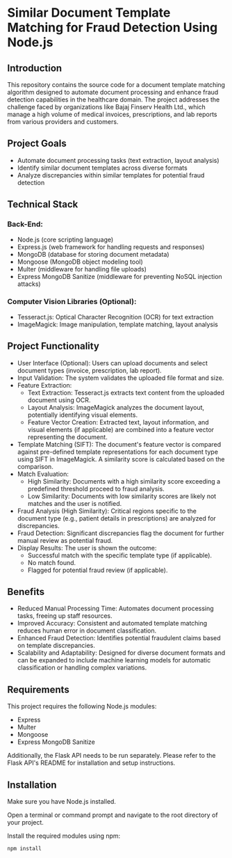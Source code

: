 # Similar Document Template Matching for Fraud Detection Using Node.js

## Introduction

This repository contains the source code for a document template matching algorithm designed to automate document processing and enhance fraud detection capabilities in the healthcare domain. The project addresses the challenge faced by organizations like Bajaj Finserv Health Ltd., which manage a high volume of medical invoices, prescriptions, and lab reports from various providers and customers.

## Project Goals

- Automate document processing tasks (text extraction, layout analysis)
- Identify similar document templates across diverse formats
- Analyze discrepancies within similar templates for potential fraud detection

## Technical Stack

### Back-End:

- Node.js (core scripting language)
- Express.js (web framework for handling requests and responses)
- MongoDB (database for storing document metadata)
- Mongoose (MongoDB object modeling tool)
- Multer (middleware for handling file uploads)
- Express MongoDB Sanitize (middleware for preventing NoSQL injection attacks)

### Computer Vision Libraries (Optional):

- Tesseract.js: Optical Character Recognition (OCR) for text extraction
- ImageMagick: Image manipulation, template matching, layout analysis

## Project Functionality

- User Interface (Optional): Users can upload documents and select document types (invoice, prescription, lab report).
- Input Validation: The system validates the uploaded file format and size.
- Feature Extraction:
  - Text Extraction: Tesseract.js extracts text content from the uploaded document using OCR.
  - Layout Analysis: ImageMagick analyzes the document layout, potentially identifying visual elements.
  - Feature Vector Creation: Extracted text, layout information, and visual elements (if applicable) are combined into a feature vector representing the document.
- Template Matching (SIFT): The document's feature vector is compared against pre-defined template representations for each document type using SIFT in ImageMagick. A similarity score is calculated based on the comparison.
- Match Evaluation:
  - High Similarity: Documents with a high similarity score exceeding a predefined threshold proceed to fraud analysis.
  - Low Similarity: Documents with low similarity scores are likely not matches and the user is notified.
- Fraud Analysis (High Similarity): Critical regions specific to the document type (e.g., patient details in prescriptions) are analyzed for discrepancies.
- Fraud Detection: Significant discrepancies flag the document for further manual review as potential fraud.
- Display Results: The user is shown the outcome:
  - Successful match with the specific template type (if applicable).
  - No match found.
  - Flagged for potential fraud review (if applicable).

## Benefits

- Reduced Manual Processing Time: Automates document processing tasks, freeing up staff resources.
- Improved Accuracy: Consistent and automated template matching reduces human error in document classification.
- Enhanced Fraud Detection: Identifies potential fraudulent claims based on template discrepancies.
- Scalability and Adaptability: Designed for diverse document formats and can be expanded to include machine learning models for automatic classification or handling complex variations.

## Requirements

This project requires the following Node.js modules:

- Express
- Multer
- Mongoose
- Express MongoDB Sanitize

Additionally, the Flask API needs to be run separately. Please refer to the Flask API's README for installation and setup instructions.

## Installation

Make sure you have Node.js installed.

Open a terminal or command prompt and navigate to the root directory of your project.

Install the required modules using npm:

```bash
npm install

